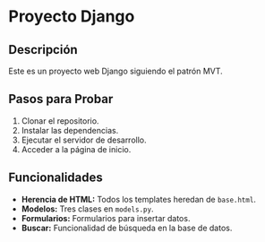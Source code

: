 # Proyecto Django

## Descripción
Este es un proyecto web Django siguiendo el patrón MVT. 

## Pasos para Probar
1. Clonar el repositorio.
2. Instalar las dependencias.
3. Ejecutar el servidor de desarrollo.
4. Acceder a la página de inicio.

## Funcionalidades
- **Herencia de HTML:** Todos los templates heredan de `base.html`.
- **Modelos:** Tres clases en `models.py`.
- **Formularios:** Formularios para insertar datos.
- **Buscar:** Funcionalidad de búsqueda en la base de datos.
